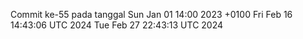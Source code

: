 Commit ke-55 pada tanggal Sun Jan 01 14:00 2023 +0100
Fri Feb 16 14:43:06 UTC 2024
Tue Feb 27 22:43:13 UTC 2024
